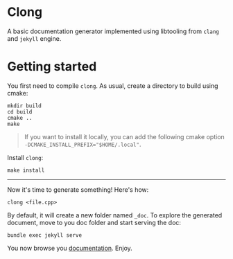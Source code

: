 Clong
=====

A basic documentation generator implemented using libtooling from `clang` and `jekyll` engine.

Getting started
===============

You first need to compile `clong`. As usual, create a directory to build using cmake:
```
mkdir build
cd build
cmake ..
make
```

> If you want to install it locally, you can add the following cmake option
> `-DCMAKE_INSTALL_PREFIX="$HOME/.local"`.

Install `clong`:
```
make install
```

- - -

Now it's time to generate something! Here's how:

```
clong <file.cpp>
```

By default, it will create a new folder named `_doc`. To explore the generated document, move to
you doc folder and start serving the doc:

```
bundle exec jekyll serve
```

You now browse you [documentation](http://localhost:4000). Enjoy.
